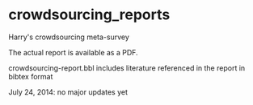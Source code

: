 crowdsourcing_reports
=====================

Harry's crowdsourcing meta-survey

The actual report is available as a PDF. 

crowdsourcing-report.bbl includes literature referenced in the report in bibtex format

July 24, 2014: no major updates yet
